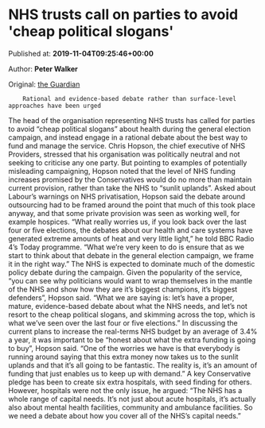 
# NHS trusts call on parties to avoid 'cheap political slogans'

Published at: **2019-11-04T09:25:46+00:00**

Author: **Peter Walker**

Original: [the Guardian](https://www.theguardian.com/politics/2019/nov/04/nhs-trusts-call-on-parties-to-avoid-cheap-political-slogans)


        Rational and evidence-based debate rather than surface-level approaches have been urged
      
The head of the organisation representing NHS trusts has called for parties to avoid “cheap political slogans” about health during the general election campaign, and instead engage in a rational debate about the best way to fund and manage the service.
Chris Hopson, the chief executive of NHS Providers, stressed that his organisation was politically neutral and not seeking to criticise any one party.
But pointing to examples of potentially misleading campaigning, Hopson noted that the level of NHS funding increases promised by the Conservatives would do no more than maintain current provision, rather than take the NHS to “sunlit uplands”.
Asked about Labour’s warnings on NHS privatisation, Hopson said the debate around outsourcing had to be framed around the point that much of this took place anyway, and that some private provision was seen as working well, for example hospices.
“What really worries us, if you look back over the last four or five elections, the debates about our health and care systems have generated extreme amounts of heat and very little light,” he told BBC Radio 4’s Today programme.
“What we’re very keen to do is ensure that as we start to think about that debate in the general election campaign, we frame it in the right way.”
The NHS is expected to dominate much of the domestic policy debate during the campaign. Given the popularity of the service, “you can see why politicians would want to wrap themselves in the mantle of the NHS and show how they are it’s biggest champions, it’s biggest defenders”, Hopson said.
“What we are saying is: let’s have a proper, mature, evidence-based debate about what the NHS needs, and let’s not resort to the cheap political slogans, and skimming across the top, which is what we’ve seen over the last four or five elections.”
In discussing the current plans to increase the real-terms NHS budget by an average of 3.4% a year, it was important to be “honest about what the extra funding is going to buy”, Hopson said.
“One of the worries we have is that everybody is running around saying that this extra money now takes us to the sunlit uplands and that it’s all going to be fantastic. The reality is, it’s an amount of funding that just enables us to keep up with demand.”
A key Conservative pledge has been to create six extra hospitals, with seed finding for others. However, hospitals were not the only issue, he argued: “The NHS has a whole range of capital needs. It’s not just about acute hospitals, it’s actually also about mental health facilities, community and ambulance facilities. So we need a debate about how you cover all of the NHS’s capital needs.”
